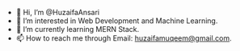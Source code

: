- 👋 Hi, I’m @HuzaifaAnsari
- 👀 I’m interested in Web Development and Machine Learning.
- 🌱 I’m currently learning MERN Stack.
- 📫 How to reach me through Email: huzaifamuqeem@gmail.com.

<!---
HuzaifaAnsari/HuzaifaAnsari is a ✨ special ✨ repository because its `README.md` (this file) appears on your GitHub profile.
You can click the Preview link to take a look at your changes.
--->
